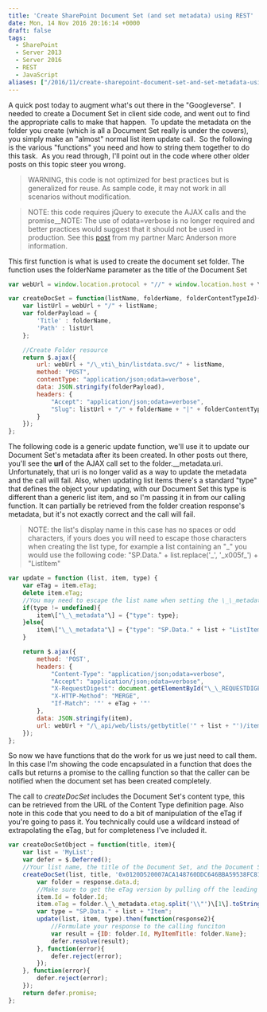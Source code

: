 ```yaml
---
title: 'Create SharePoint Document Set (and set metadata) using REST'
date: Mon, 14 Nov 2016 20:16:14 +0000
draft: false
tags: 
  - SharePoint
  - Server 2013
  - Server 2016
  - REST
  - JavaScript
aliases: ["/2016/11/create-sharepoint-document-set-and-set-metadata-using-rest/"]
---
```


A quick post today to augment what's out there in the "Googleverse".  I needed to create a Document Set in client side code, and went out to find the appropriate calls to make that happen.  To update the metadata on the folder you create (which is all a Document Set really is under the covers), you simply make an "almost" normal list item update call.  So the following is the various "functions" you need and how to string them together to do this task.  As you read through, I'll point out in the code where other older posts on this topic steer you wrong.

>WARNING, this code is not optimized for best practices but is generalized for reuse. As sample code, it may not work in all scenarios without modification.

>NOTE: this code requires jQuery to execute the AJAX calls and the promise__NOTE: The use of odata=verbose is no longer required and better practices would suggest that it should not be used in production. See this [post](https://sympmarc.com/2016/05/02/making-your-rest-calls-simpler-by-changing-the-metadata-setting/) from my partner Marc Anderson more information.

This first function is what is used to create the document set folder. The function uses the folderName parameter as the title of the Document Set

```javascript
var webUrl = window.location.protocol + "//" + window.location.host + \_spPageContextInfo.webServerRelativeUrl;

var createDocSet = function(listName, folderName, folderContentTypeId){
    var listUrl = webUrl + "/" + listName;
    var folderPayload = {
        'Title' : folderName,
        'Path' : listUrl
    };

    //Create Folder resource
    return $.ajax({
        url: webUrl + "/\_vti\_bin/listdata.svc/" + listName,
        method: "POST",
        contentType: "application/json;odata=verbose",
        data: JSON.stringify(folderPayload),
        headers: {
            "Accept": "application/json;odata=verbose",
            "Slug": listUrl + "/" + folderName + "|" + folderContentTypeId
        }
    });
};
```

The following code is a generic update function, we'll use it to update our Document Set's metadata after its been created. In other posts out there, you'll see the **url** of the AJAX call set to the folder.\_\_metadata.uri. Unfortunately, that uri is no longer valid as a way to update the metadata and the call will fail. Also, when updating list items there's a standard "type" that defines the object your updating, with our Document Set this type is different than a generic list item, and so I'm passing it in from our calling function. It can partially be retrieved from the folder creation response's metadata, but it's not exactly correct and the call will fail.

>NOTE: the list's display name in this case has no spaces or odd characters, if yours does you will need to escape those characters when creating the list type, for example a list containing an "\_" you would use the following code: "SP.Data." + list.replace('\_', '\_x005f\_') + "ListItem"

```javascript
var update = function (list, item, type) {
    var eTag = item.eTag;
    delete item.eTag;
    //You may need to escape the list name when setting the \_\_metadata property "type".
    if(type != undefined){
        item\["\_\_metadata"\] = {"type": type};
    }else{
        item\["\_\_metadata"\] = {"type": "SP.Data." + list + "ListItem"};
    }

    return $.ajax({
        method: 'POST',
        headers: {
            "Content-Type": "application/json;odata=verbose",
            "Accept": "application/json;odata=verbose",
            "X-RequestDigest": document.getElementById("\_\_REQUESTDIGEST").value,
            "X-HTTP-Method": "MERGE",
            "If-Match": '"' + eTag + '"'
        },
        data: JSON.stringify(item),
        url: webUrl + "/\_api/web/lists/getbytitle('" + list + "')/items(" + item.Id + ")"
    });
};
```

So now we have functions that do the work for us we just need to call them. In this case I'm showing the code encapsulated in a function that does the calls but returns a promise to the calling function so that the caller can be notified when the document set has been created completely.

The call to _createDocSet_ includes the Document Set's content type, this can be retrieved from the URL of the Content Type definition page. Also note in this code that you need to do a bit of manipulation of the eTag if you're going to pass it. You technically could use a wildcard instead of extrapolating the eTag, but for completeness I've included it.

```javascript
var createDocSetObject = function(title, item){
    var list = 'MyList';
    var defer = $.Deferred();
    //Your list name, the title of the Document Set, and the Document Set's content type 
    createDocSet(list, title, '0x0120D520007ACA148760DDC646BBA59538FC81DBF9').then(function(response){
        var folder = response.data.d;
        //Make sure to get the eTag version by pulling off the leading info
        item.Id = folder.Id;
        item.eTag = folder.\_\_metadata.etag.split('\\"')\[1\].toString();
        var type = "SP.Data." + list + "Item";
        update(list, item, type).then(function(response2){
            //Formulate your response to the calling funciton
            var result = {ID: folder.Id, MyItemTitle: folder.Name};
            defer.resolve(result);
        }, function(error){
            defer.reject(error);
        });
    }, function(error){
        defer.reject(error);
    });
    return defer.promise;
};
```
